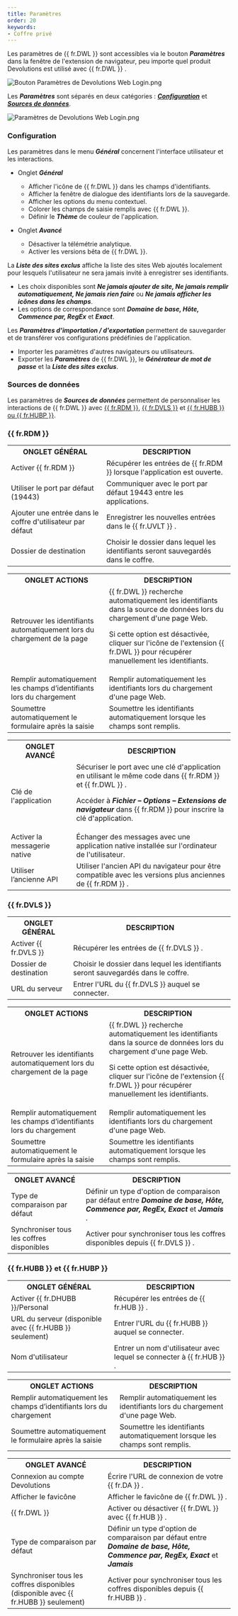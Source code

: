 ```yaml
---
title: Paramètres
order: 20
keywords:
- Coffre privé
---
```

Les paramètres de {{ fr.DWL }} sont accessibles via le bouton ***Paramètres*** dans la fenêtre de l'extension de navigateur, peu importe quel produit Devolutions est utilisé avec {{ fr.DWL }} .  

![Bouton Paramètres de Devolutions Web Login.png](https://webdevolutions.azureedge.net/docs/fr/dwl/Dwl2001.png)  

Les ***Paramètres*** sont séparés en deux catégories : <a href="#configuration">***Configuration***</a> et <a href="#source">***Sources de données***</a>.  

![Paramètres de Devolutions Web Login.png](https://webdevolutions.azureedge.net/docs/fr/dwl/Dwl4027.png)

### Configuration <a name="configuration"></a>

Les paramètres dans le menu ***Général*** concernent l'interface utilisateur et les interactions.  

* Onglet ***Général***  
	* Afficher l'icône de {{ fr.DWL }} dans les champs d'identifiants.  
	* Afficher la fenêtre de dialogue des identifiants lors de la sauvegarde.  
	* Afficher les options du menu contextuel.  
	* Colorer les champs de saisie remplis avec {{ fr.DWL }}.  
	* Définir le ***Thème*** de couleur de l'application.  

* Onglet ***Avancé***  
	* Désactiver la télémétrie analytique.  
	* Activer les versions bêta de {{ fr.DWL }}.  
	
La ***Liste des sites exclus*** affiche la liste des sites Web ajoutés localement pour lesquels l'utilisateur ne sera jamais invité à enregistrer ses identifiants.  

* Les choix disponibles sont ***Ne jamais ajouter de site, Ne jamais remplir automatiquement, Ne jamais rien faire*** ou ***Ne jamais afficher les icônes dans les champs***.  
* Les options de correspondance sont ***Domaine de base, Hôte, Commence par, RegEx*** et ***Exact***.  

Les ***Paramètres d'importation / d'exportation*** permettent de sauvegarder et de transférer vos configurations prédéfinies de l'application.  

* Importer les paramètres d'autres navigateurs ou utilisateurs.  
* Exporter les ***Paramètres*** de {{ fr.DWL }}, le ***Générateur de mot de passe*** et la ***Liste des sites exclus***.  

### Sources de données <a name="source"></a>

Les paramètres de ***Sources de données*** permettent de personnaliser les interactions de {{ fr.DWL }} avec <a href="#rdm">{{ fr.RDM }}</a>, <a href="#server">{{ fr.DVLS }}</a> et <a href="#hub">{{ fr.HUBB }} ou {{ fr.HUBP }}</a>.  

### {{ fr.RDM }} <a name="rdm"></a>

<table>
	<tr>
		<th>
ONGLET GÉNÉRAL 
		</th>
		<th>
DESCRIPTION 
		</th>
	</tr>
	<tr>
		<td>
Activer {{ fr.RDM }} 
		</td>
		<td>
Récupérer les entrées de {{ fr.RDM }} lorsque l'application est ouverte. 
		</td>
	</tr>
	<tr>
		<td>
Utiliser le port par défaut (19443) 
		</td>
		<td>
Communiquer avec le port par défaut 19443 entre les applications. 
		</td>
	</tr>
	<tr>
		<td>
Ajouter une entrée dans le coffre d'utilisateur par défaut 
		</td>
		<td>
Enregistrer les nouvelles entrées dans le {{ fr.UVLT }} . 
		</td>
	</tr>
	<tr>
		<td>
Dossier de destination 
		</td>
		<td>
Choisir le dossier dans lequel les identifiants seront sauvegardés dans le coffre. 
		</td>
	</tr>
</table>

<table>
	<tr>
		<th>
ONGLET ACTIONS 
		</th>
		<th>
DESCRIPTION 
		</th>
	</tr>
	<tr>
		<td>
Retrouver les identifiants automatiquement lors du chargement de la page 
		</td>
		<td>
{{ fr.DWL }} recherche automatiquement les identifiants dans la source de données lors du chargement d'une page Web. <br>

Si cette option est désactivée, cliquer sur l'icône de l'extension {{ fr.DWL }} pour récupérer manuellement les identifiants. 
		</td>
	</tr>
	<tr>
		<td>
Remplir automatiquement les champs d’identifiants lors du chargement 
		</td>
		<td>
Remplir automatiquement les identifiants lors du chargement d'une page Web. 
		</td>
	</tr>
	<tr>
		<td>
Soumettre automatiquement le formulaire après la saisie 
		</td>
		<td>
Soumettre les identifiants automatiquement lorsque les champs sont remplis. 
		</td>
	</tr>
</table>

<table>
	<tr>
		<th>
ONGLET AVANCÉ 
		</th>
		<th>
DESCRIPTION 
		</th>
	</tr>
	<tr>
		<td>
Clé de l'application 
		</td>
		<td>
Sécuriser le port avec une clé d'application en utilisant le même code dans {{ fr.RDM }} et {{ fr.DWL }} . <br>

Accéder à <b><i>Fichier – Options – Extensions de navigateur</b></i> dans {{ fr.RDM }} pour inscrire la clé d'application. 
		</td>
	</tr>
	<tr>
		<td>
Activer la messagerie native 
		</td>
		<td>
Échanger des messages avec une application native installée sur l'ordinateur de l'utilisateur. 
		</td>
	</tr>
	<tr>
		<td>
Utiliser l’ancienne API 
		</td>
		<td>
Utiliser l'ancien API du navigateur pour être compatible avec les versions plus anciennes de {{ fr.RDM }} . 
		</td>
	</tr>
</table>

### {{ fr.DVLS }} <a name="server"></a>

<table>
	<tr>
		<th>
ONGLET GÉNÉRAL 
		</th>
		<th>
DESCRIPTION 
		</th>
	</tr>
	<tr>
		<td>
Activer {{ fr.DVLS }} 
		</td>
		<td>
Récupérer les entrées de {{ fr.DVLS }} . 
		</td>
	</tr>
	<tr>
		<td>
Dossier de destination 
		</td>
		<td>
Choisir le dossier dans lequel les identifiants seront sauvegardés dans le coffre. 
		</td>
	</tr>
	<tr>
		<td>
URL du serveur 
		</td>
		<td>
Entrer l'URL du {{ fr.DVLS }} auquel se connecter. 
		</td>
	</tr>
</table>

<table>
	<tr>
		<th>
ONGLET ACTIONS 
		</th>
		<th>
DESCRIPTION 
		</th>
	</tr>
	<tr>
		<td>
Retrouver les identifiants automatiquement lors du chargement de la page 
		</td>
		<td>
{{ fr.DWL }} recherche automatiquement les identifiants dans la source de données lors du chargement d'une page Web. <br>

Si cette option est désactivée, cliquer sur l'icône de l'extension {{ fr.DWL }} pour récupérer manuellement les identifiants. 
		</td>
	</tr>
	<tr>
		<td>
Remplir automatiquement les champs d’identifiants lors du chargement 
		</td>
		<td>
Remplir automatiquement les identifiants lors du chargement d'une page Web. 
		</td>
	</tr>
	<tr>
		<td>
Soumettre automatiquement le formulaire après la saisie 
		</td>
		<td>
Soumettre les identifiants automatiquement lorsque les champs sont remplis. 
		</td>
	</tr>
</table>

<table>
	<tr>
		<th>
ONGLET AVANCÉ 
		</th>
		<th>
DESCRIPTION 
		</th>
	</tr>
	<tr>
		<td>
Type de comparaison par défaut 
		</td>
		<td>
Définir un type d'option de comparaison par défaut entre <b><i>Domaine de base, Hôte, Commence par, RegEx, Exact</b></i> et <b><i>Jamais</b></i> . 
		</td>
	</tr>
	<tr>
		<td>
Synchroniser tous les coffres disponibles 
		</td>
		<td>
Activer pour synchroniser tous les coffres disponibles depuis {{ fr.DVLS }} . 
		</td>
	</tr>
</table>

### {{ fr.HUBB }} et {{ fr.HUBP }} <a name="hub"></a>

<table>
	<tr>
		<th>
ONGLET GÉNÉRAL 
		</th>
		<th>
DESCRIPTION 
		</th>
	</tr>
	<tr>
		<td>
Activer {{ fr.DHUBB }}/Personal 
		</td>
		<td>
Récupérer les entrées de {{ fr.HUB }} . 
		</td>
	</tr>
	<tr>
		<td>
URL du serveur (disponible avec {{ fr.HUBB }} seulement) 
		</td>
		<td>
Entrer l'URL du {{ fr.HUBB }} auquel se connecter. 
		</td>
	</tr>
	<tr>
		<td>
Nom d'utilisateur 
		</td>
		<td>
Entrer un nom d'utilisateur avec lequel se connecter à {{ fr.HUB }} . 
		</td>
	</tr>
</table>

<table>
	<tr>
		<th>
ONGLET ACTIONS 
		</th>
		<th>
DESCRIPTION 
		</th>
	</tr>
	<tr>
		<td>
Remplir automatiquement les champs d’identifiants lors du chargement 
		</td>
		<td>
Remplir automatiquement les identifiants lors du chargement d'une page Web. 
		</td>
	</tr>
	<tr>
		<td>
Soumettre automatiquement le formulaire après la saisie 
		</td>
		<td>
Soumettre les identifiants automatiquement lorsque les champs sont remplis. 
		</td>
	</tr>
</table>

<table>
	<tr>
		<th>
ONGLET AVANCÉ 
		</th>
		<th>
DESCRIPTION 
		</th>
	</tr>
	<tr>
		<td>
Connexion au compte Devolutions 
		</td>
		<td>
Écrire l'URL de connexion de votre {{ fr.DA }} . 
		</td>
	</tr>
	<tr>
		<td>
Afficher le favicône 
		</td>
		<td>
Afficher le favicône de {{ fr.DWL }} . 
		</td>
	</tr>
	<tr>
		<td>
{{ fr.DWL }} 
		</td>
		<td>
Activer ou désactiver {{ fr.DWL }} avec {{ fr.HUB }} . 
		</td>
	</tr>
	<tr>
		<td>
Type de comparaison par défaut 
		</td>
		<td>
Définir un type d'option de comparaison par défaut entre <b><i>Domaine de base, Hôte, Commence par, RegEx, Exact</b></i> et <b><i>Jamais</b></i> 
		</td>
	</tr>
	<tr>
		<td>
Synchroniser tous les coffres disponibles (disponible avec {{ fr.HUBB }} seulement) 
		</td>
		<td>
Activer pour synchroniser tous les coffres disponibles depuis {{ fr.HUBB }} . 
		</td>
	</tr>
</table>
